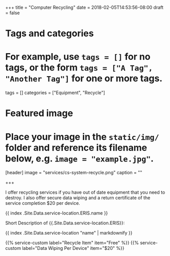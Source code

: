 +++
title = "Computer Recycling"
date = 2018-02-05T14:53:56-08:00
draft = false

# Tags and categories
# For example, use `tags = []` for no tags, or the form `tags = ["A Tag", "Another Tag"]` for one or more tags.
tags = []
categories = ["Equipment", "Recycle"]

# Featured image
# Place your image in the `static/img/` folder and reference its filename below, e.g. `image = "example.jpg"`.
[header]
image = "services/cs-system-recycle.png"
caption = ""

+++
<p>I offer recycling services if you have out of date equipment that you need to destroy. I also offer secure data wiping and a return certificate of the service completion $20 per device.</p>

{{ index .Site.Data.service-location.ERIS.name }}

<div>Short Description of {{.Site.Data.service-location.ERIS}}: <p>{{ index .Site.Data.service-location "name" | markdownify }}</p></div>

{{% service-custom label="Recycle Item" item="Free" %}}
{{% service-custom label="Data Wiping Per Device" item="$20" %}}